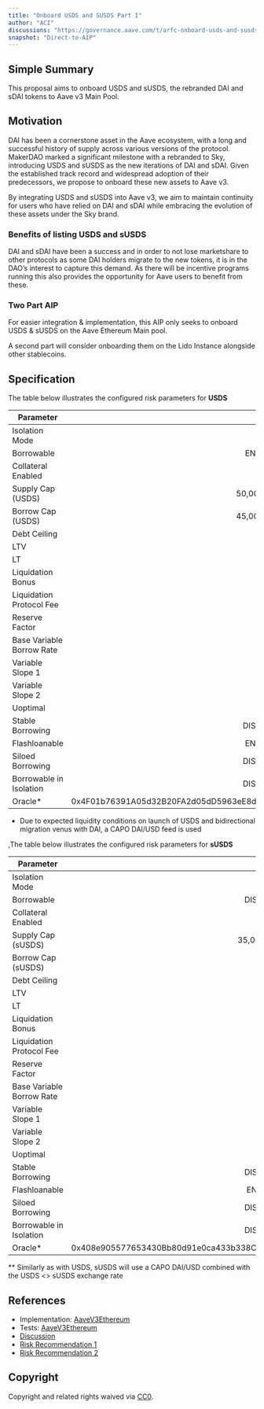 ```yaml
---
title: "Onboard USDS and SUSDS Part I"
author: "ACI"
discussions: "https://governance.aave.com/t/arfc-onboard-usds-and-susds-to-aave-v3/18987"
snapshot: "Direct-to-AIP"
---
```


## Simple Summary

This proposal aims to onboard USDS and sUSDS, the rebranded DAI and sDAI tokens to Aave v3 Main Pool.

## Motivation

DAI has been a cornerstone asset in the Aave ecosystem, with a long and successful history of supply across various versions of the protocol. MakerDAO marked a significant milestone with a rebranded to Sky, introducing USDS and sUSDS as the new iterations of DAI and sDAI. Given the established track record and widespread adoption of their predecessors, we propose to onboard these new assets to Aave v3.

By integrating USDS and sUSDS into Aave v3, we aim to maintain continuity for users who have relied on DAI and sDAI while embracing the evolution of these assets under the Sky brand.

### Benefits of listing USDS and sUSDS

DAI and sDAI have been a success and in order to not lose marketshare to other protocols as some DAI holders migrate to the new tokens, it is in the DAO’s interest to capture this demand. As there will be incentive programs running this also provides the opportunity for Aave users to benefit from these.

### Two Part AIP

For easier integration & implementation, this AIP only seeks to onboard USDS & sUSDS on the Aave Ethereum Main pool.

A second part will consider onboarding them on the Lido Instance alongside other stablecoins.

## Specification

The table below illustrates the configured risk parameters for **USDS**

| Parameter                 |                                      Value |
| ------------------------- | -----------------------------------------: |
| Isolation Mode            |                                      false |
| Borrowable                |                                    ENABLED |
| Collateral Enabled        |                                       true |
| Supply Cap (USDS)         |                                 50,000,000 |
| Borrow Cap (USDS)         |                                 45,000,000 |
| Debt Ceiling              |                                      USD 0 |
| LTV                       |                                       63 % |
| LT                        |                                       72 % |
| Liquidation Bonus         |                                      7.5 % |
| Liquidation Protocol Fee  |                                       10 % |
| Reserve Factor            |                                       25 % |
| Base Variable Borrow Rate |                                        0 % |
| Variable Slope 1          |                                      5.5 % |
| Variable Slope 2          |                                       75 % |
| Uoptimal                  |                                       90 % |
| Stable Borrowing          |                                   DISABLED |
| Flashloanable             |                                    ENABLED |
| Siloed Borrowing          |                                   DISABLED |
| Borrowable in Isolation   |                                   DISABLED |
| Oracle\*                  | 0x4F01b76391A05d32B20FA2d05dD5963eE8db20E6 |

- Due to expected liquidity conditions on launch of USDS and bidirectional migration venus with DAI, a CAPO DAI/USD feed is used

,The table below illustrates the configured risk parameters for **sUSDS**

| Parameter                 |                                      Value |
| ------------------------- | -----------------------------------------: |
| Isolation Mode            |                                      false |
| Borrowable                |                                   DISABLED |
| Collateral Enabled        |                                       true |
| Supply Cap (sUSDS)        |                                 35,000,000 |
| Borrow Cap (sUSDS)        |                                          0 |
| Debt Ceiling              |                                      USD 0 |
| LTV                       |                                       75 % |
| LT                        |                                       78 % |
| Liquidation Bonus         |                                      7.5 % |
| Liquidation Protocol Fee  |                                       10 % |
| Reserve Factor            |                                       25 % |
| Base Variable Borrow Rate |                                        0 % |
| Variable Slope 1          |                                      5.5 % |
| Variable Slope 2          |                                       75 % |
| Uoptimal                  |                                       90 % |
| Stable Borrowing          |                                   DISABLED |
| Flashloanable             |                                    ENABLED |
| Siloed Borrowing          |                                   DISABLED |
| Borrowable in Isolation   |                                   DISABLED |
| Oracle\*                  | 0x408e905577653430Bb80d91e0ca433b338CEA7C6 |

\*\* Similarly as with USDS, sUSDS will use a CAPO DAI/USD combined with the USDS <> sUSDS exchange rate

## References

- Implementation: [AaveV3Ethereum](https://github.com/bgd-labs/aave-proposals-v3/blob/main/src/20240914_AaveV3Ethereum_OnboardUSDSAndSUSDS/AaveV3Ethereum_OnboardUSDSAndSUSDS_20240914.sol)
- Tests: [AaveV3Ethereum](https://github.com/bgd-labs/aave-proposals-v3/blob/main/src/20240914_AaveV3Ethereum_OnboardUSDSAndSUSDS/AaveV3Ethereum_OnboardUSDSAndSUSDS_20240914.t.sol)
- [Discussion](https://governance.aave.com/t/arfc-onboard-usds-and-susds-to-aave-v3/18987)
- [Risk Recommendation 1](https://governance.aave.com/t/arfc-onboard-usds-and-susds-to-aave-v3/18987/2)
- [Risk Recommendation 2](https://governance.aave.com/t/arfc-onboard-usds-and-susds-to-aave-v3/18987/3)

## Copyright

Copyright and related rights waived via [CC0](https://creativecommons.org/publicdomain/zero/1.0/).

